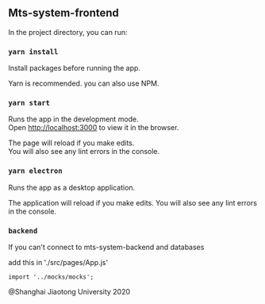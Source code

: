 ## Mts-system-frontend


In the project directory, you can run:

### `yarn install`

Install packages before running the app.

Yarn is recommended. you can also use NPM.

### `yarn start`

Runs the app in the development mode.<br />
Open [http://localhost:3000](http://localhost:3000) to view it in the browser.

The page will reload if you make edits.<br />
You will also see any lint errors in the console.

### `yarn electron`

Runs the app as a desktop application.

The application will reload if you make edits.
You will also see any lint errors in the console.

### `backend`

If you can't connect to mts-system-backend and databases

add this in './src/pages/App.js'

```
import '../mocks/mocks';
```


@Shanghai Jiaotong University 2020
